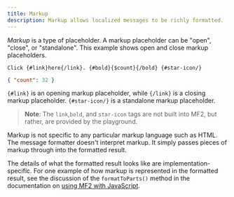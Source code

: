 ```yaml
---
title: Markup
description: Markup allows localized messages to be richly formatted.
---
```


_Markup_ is a type of placeholder. A markup placeholder can be "open", "close", or "standalone". This example shows open and close markup placeholders.

<mf2-interactive>

```mf2
Click {#link}here{/link}. {#bold}{$count}{/bold} {#star-icon/}
```

```json
{ "count": 32 }
```

</mf2-interactive>

`{#link}` is an opening markup placeholder, while `{/link}` is a closing markup placeholder.
`{#star-icon/}` is a standalone markup placeholder.

> **Note**: The `link`,`bold`, and `star-icon` tags are not built into MF2, but rather, are provided by the playground.

Markup is not specific to any particular markup language such as HTML. The message formatter doesn't interpret markup. It simply passes pieces of markup through into the formatted result.

The details of what the formatted result looks like are implementation-specific.
For one example of how markup is represented in the formatted result,
see the discussion of
the `formatToParts()` method in the documentation on [using MF2 with JavaScript](/docs/integration/js/#the-formattoparts()-method).
